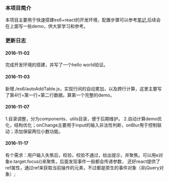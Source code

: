 ### 本项目简介
本项目主要用于快速搭建es6+react的开发环境，配置步骤可以参考[笔记](http://note.youdao.com/noteshare?id=85e8d4e047c5e198f0b09274c1003cd5),后续会在上面写一些demo，供大家学习和参考。

### 更新日志
#### 2016-11-02
完成开发环境的搭建，并写了一个hello world验证。
#### 2016-11-03
新增./es6/autoAddTable.js，实现行间的自动累加，以及跨行计算，这里主要写了第4行=第一行+第二行数据。算第一个完整的demo。
#### 2016-11-07
1.目录调整，分为components、utils目录，便于后期维护。
2.自动计算demo优化，结构优化；onChange主要用于input的输入非法性判断，onBlur用于控制联动；添加保留两位小数功能。
#### 2016-11-17
有个需求：用户输入失焦后，校验，校验不通过，给出提示，并聚焦。可以用e对象e.target.focus()来聚焦，后面发现事件一般都会传递参数，
还好react提供了ref属性，通过ref来获取当前操作的元素，不过都是原生的事件对象（非jQuery对象）;
